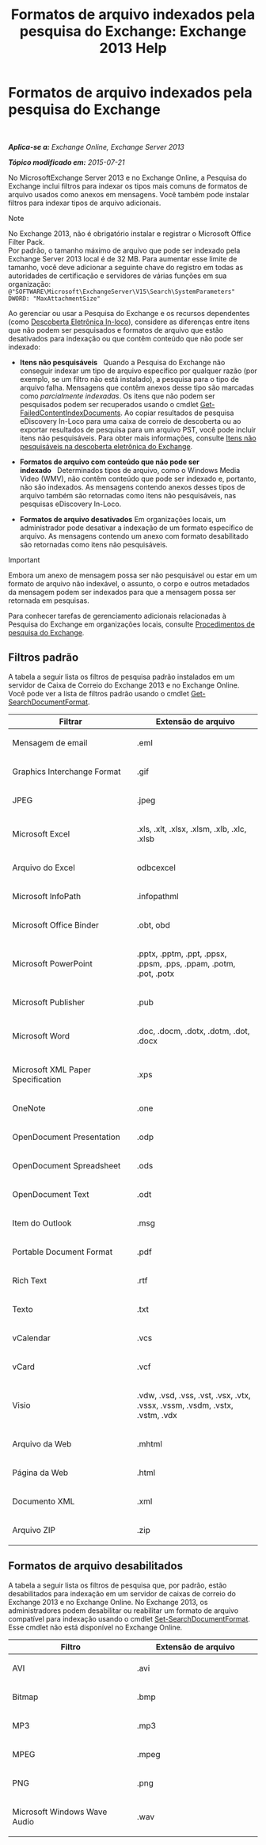 ﻿---
title: 'Formatos de arquivo indexados pela pesquisa do Exchange: Exchange 2013 Help'
TOCTitle: Formatos de arquivo indexados pela pesquisa do Exchange
ms:assetid: e5110ac1-28e1-4554-acc3-85d08c997bc5
ms:mtpsurl: https://technet.microsoft.com/pt-br/library/Ee633485(v=EXCHG.150)
ms:contentKeyID: 52058883
ms.date: 05/22/2018
mtps_version: v=EXCHG.150
ms.translationtype: MT
---

# Formatos de arquivo indexados pela pesquisa do Exchange

 

_**Aplica-se a:** Exchange Online, Exchange Server 2013_

_**Tópico modificado em:** 2015-07-21_

No MicrosoftExchange Server 2013 e no Exchange Online, a Pesquisa do Exchange inclui filtros para indexar os tipos mais comuns de formatos de arquivo usados como anexos em mensagens. Você também pode instalar filtros para indexar tipos de arquivo adicionais.


> [!NOTE]
> No Exchange 2013, não é obrigatório instalar e registrar o Microsoft Office Filter Pack.<BR>Por padrão, o tamanho máximo de arquivo que pode ser indexado pela Exchange Server 2013 local é de 32 MB. Para aumentar esse limite de tamanho, você deve adicionar a seguinte chave do registro em todas as autoridades de certificação e servidores de várias funções em sua organização:<BR><CODE>@"SOFTWARE\Microsoft\ExchangeServer\V15\Search\SystemParameters" DWORD: "MaxAttachmentSize"</CODE>



Ao gerenciar ou usar a Pesquisa do Exchange e os recursos dependentes (como [Descoberta Eletrônica In-loco](in-place-ediscovery-exchange-2013-help.md)), considere as diferenças entre itens que não podem ser pesquisados e formatos de arquivo que estão desativados para indexação ou que contêm conteúdo que não pode ser indexado:

  - **Itens não pesquisáveis**   Quando a Pesquisa do Exchange não conseguir indexar um tipo de arquivo específico por qualquer razão (por exemplo, se um filtro não está instalado), a pesquisa para o tipo de arquivo falha. Mensagens que contêm anexos desse tipo são marcadas como *parcialmente indexadas*. Os itens que não podem ser pesquisados podem ser recuperados usando o cmdlet [Get-FailedContentIndexDocuments](https://technet.microsoft.com/pt-br/library/dd351154\(v=exchg.150\)). Ao copiar resultados de pesquisa eDiscovery In-Loco para uma caixa de correio de descoberta ou ao exportar resultados de pesquisa para um arquivo PST, você pode incluir itens não pesquisáveis. Para obter mais informações, consulte [Itens não pesquisáveis na descoberta eletrônica do Exchange](unsearchable-items-in-exchange-ediscovery-exchange-2013-help.md).

  - **Formatos de arquivo com conteúdo que não pode ser indexado**   Determinados tipos de arquivo, como o Windows Media Video (WMV), não contêm conteúdo que pode ser indexado e, portanto, não são indexados. As mensagens contendo anexos desses tipos de arquivo também são retornadas como itens não pesquisáveis, nas pesquisas eDiscovery In-Loco.

  - **Formatos de arquivo desativados** Em organizações locais, um administrador pode desativar a indexação de um formato específico de arquivo. As mensagens contendo um anexo com formato desabilitado são retornadas como itens não pesquisáveis.


> [!IMPORTANT]
> Embora um anexo de mensagem possa ser não pesquisável ou estar em um formato de arquivo não indexável, o assunto, o corpo e outros metadados da mensagem podem ser indexados para que a mensagem possa ser retornada em pesquisas.



Para conhecer tarefas de gerenciamento adicionais relacionadas à Pesquisa do Exchange em organizações locais, consulte [Procedimentos de pesquisa do Exchange](exchange-search-procedures-exchange-2013-help.md).

## Filtros padrão

A tabela a seguir lista os filtros de pesquisa padrão instalados em um servidor de Caixa de Correio do Exchange 2013 e no Exchange Online. Você pode ver a lista de filtros padrão usando o cmdlet [Get-SearchDocumentFormat](https://technet.microsoft.com/pt-br/library/jj873755\(v=exchg.150\)).


<table>
<colgroup>
<col style="width: 50%" />
<col style="width: 50%" />
</colgroup>
<thead>
<tr class="header">
<th>Filtrar</th>
<th>Extensão de arquivo</th>
</tr>
</thead>
<tbody>
<tr class="odd">
<td><p>Mensagem de email</p></td>
<td><p>.eml</p></td>
</tr>
<tr class="even">
<td><p>Graphics Interchange Format</p></td>
<td><p>.gif</p></td>
</tr>
<tr class="odd">
<td><p>JPEG</p></td>
<td><p>.jpeg</p></td>
</tr>
<tr class="even">
<td><p>Microsoft Excel</p></td>
<td><p>.xls, .xlt, .xlsx, .xlsm, .xlb, .xlc, .xlsb</p></td>
</tr>
<tr class="odd">
<td><p>Arquivo do Excel</p></td>
<td><p>odbcexcel</p></td>
</tr>
<tr class="even">
<td><p>Microsoft InfoPath</p></td>
<td><p>.infopathml</p></td>
</tr>
<tr class="odd">
<td><p>Microsoft Office Binder</p></td>
<td><p>.obt, obd</p></td>
</tr>
<tr class="even">
<td><p>Microsoft PowerPoint</p></td>
<td><p>.pptx, .pptm, .ppt, .ppsx, .ppsm, .pps, .ppam, .potm, .pot, .potx</p></td>
</tr>
<tr class="odd">
<td><p>Microsoft Publisher</p></td>
<td><p>.pub</p></td>
</tr>
<tr class="even">
<td><p>Microsoft Word</p></td>
<td><p>.doc, .docm, .dotx, .dotm, .dot, .docx</p></td>
</tr>
<tr class="odd">
<td><p>Microsoft XML Paper Specification</p></td>
<td><p>.xps</p></td>
</tr>
<tr class="even">
<td><p>OneNote</p></td>
<td><p>.one</p></td>
</tr>
<tr class="odd">
<td><p>OpenDocument Presentation</p></td>
<td><p>.odp</p></td>
</tr>
<tr class="even">
<td><p>OpenDocument Spreadsheet</p></td>
<td><p>.ods</p></td>
</tr>
<tr class="odd">
<td><p>OpenDocument Text</p></td>
<td><p>.odt</p></td>
</tr>
<tr class="even">
<td><p>Item do Outlook</p></td>
<td><p>.msg</p></td>
</tr>
<tr class="odd">
<td><p>Portable Document Format</p></td>
<td><p>.pdf</p></td>
</tr>
<tr class="even">
<td><p>Rich Text</p></td>
<td><p>.rtf</p></td>
</tr>
<tr class="odd">
<td><p>Texto</p></td>
<td><p>.txt</p></td>
</tr>
<tr class="even">
<td><p>vCalendar</p></td>
<td><p>.vcs</p></td>
</tr>
<tr class="odd">
<td><p>vCard</p></td>
<td><p>.vcf</p></td>
</tr>
<tr class="even">
<td><p>Visio</p></td>
<td><p>.vdw, .vsd, .vss, .vst, .vsx, .vtx, .vssx, .vssm, .vsdm, .vstx, .vstm, .vdx</p></td>
</tr>
<tr class="odd">
<td><p>Arquivo da Web</p></td>
<td><p>.mhtml</p></td>
</tr>
<tr class="even">
<td><p>Página da Web</p></td>
<td><p>.html</p></td>
</tr>
<tr class="odd">
<td><p>Documento XML</p></td>
<td><p>.xml</p></td>
</tr>
<tr class="even">
<td><p>Arquivo ZIP</p></td>
<td><p>.zip</p></td>
</tr>
</tbody>
</table>


## Formatos de arquivo desabilitados

A tabela a seguir lista os filtros de pesquisa que, por padrão, estão desabilitados para indexação em um servidor de caixas de correio do Exchange 2013 e no Exchange Online. No Exchange 2013, os administradores podem desabilitar ou reabilitar um formato de arquivo compatível para indexação usando o cmdlet [Set-SearchDocumentFormat](https://technet.microsoft.com/pt-br/library/jj873756\(v=exchg.150\)). Esse cmdlet não está disponível no Exchange Online.


<table>
<colgroup>
<col style="width: 50%" />
<col style="width: 50%" />
</colgroup>
<thead>
<tr class="header">
<th>Filtro</th>
<th>Extensão de arquivo</th>
</tr>
</thead>
<tbody>
<tr class="odd">
<td><p>AVI</p></td>
<td><p>.avi</p></td>
</tr>
<tr class="even">
<td><p>Bitmap</p></td>
<td><p>.bmp</p></td>
</tr>
<tr class="odd">
<td><p>MP3</p></td>
<td><p>.mp3</p></td>
</tr>
<tr class="even">
<td><p>MPEG</p></td>
<td><p>.mpeg</p></td>
</tr>
<tr class="odd">
<td><p>PNG</p></td>
<td><p>.png</p></td>
</tr>
<tr class="even">
<td><p>Microsoft Windows Wave Audio</p></td>
<td><p>.wav</p></td>
</tr>
</tbody>
</table>

